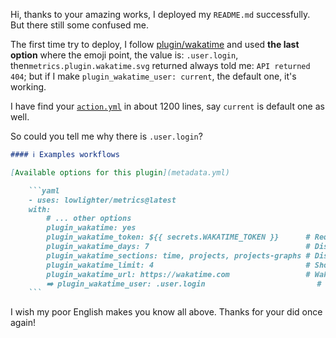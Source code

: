 Hi, thanks to your amazing works, I deployed my `README.md` successfully. But there still some confused me. 

The first time try to deploy, I follow [plugin/wakatime](https://github.com/lowlighter/metrics/tree/master/source/plugins/wakatime) and used **the last option** where the emoji point, the value is: `.user.login`, then`metrics.plugin.wakatime.svg` returned always told me: `API returned 404`; but if I make `plugin_wakatime_user: current`, the default one, it's working.

I have find your [`action.yml`](https://github.com/lowlighter/metrics/blob/master/action.yml) in about 1200 lines, say `current` is default one as well.

So could you tell me why there is `.user.login`?
```markdown
#### ℹ️ Examples workflows

[Available options for this plugin](metadata.yml)

    ```yaml
    - uses: lowlighter/metrics@latest
    with:
        # ... other options
        plugin_wakatime: yes
        plugin_wakatime_token: ${{ secrets.WAKATIME_TOKEN }}      # Required
        plugin_wakatime_days: 7                                   # Display last week stats
        plugin_wakatime_sections: time, projects, projects-graphs # Display time and projects sections, along with projects graphs
        plugin_wakatime_limit: 4                                  # Show 4 entries per graph
        plugin_wakatime_url: https://wakatime.com                 # Wakatime url endpoint
        ➡️ plugin_wakatime_user: .user.login                         # User  
    ```
```
I wish my poor English makes you know all above. Thanks for your did once again!
